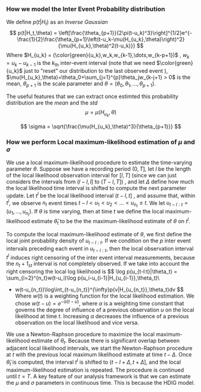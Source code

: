 ### How we model the Inter Event Probability distribution

We define $p(t|H_t)$ as an *Inverse Gaussian*
$$
p(t|H_t,\theta) = \left[\frac{\theta_{p+1}}{2\pi(t-u_k)^3}\right]^{1/2}e^{-\frac{1}{2}\frac{\theta_{p+1}\left(t-u_k-\mu(H_{u_k},\theta)\right)^2}{\mu(H_{u_k},\theta)^2(t-u_k)}}
$$
Where $H_{u_k} = (\color{green}{u_k},w_k,w_{k-1},\dots,w_{k-p+1})$ , $w_k = u_k-u_{k-1}$ is the $k_{\text{th}}$ inter-event interval (note that we need $\color{green}{u_k}$ just to "reset" our distribution to the last observed event ), $\mu(H_{u_k},\theta)=\theta_0+\sum_{j=1}^{p}\theta_jw_{k-j+1} > 0$ is the mean, $\theta_{p+1}$ is the scale parameter and $\theta = \left(\theta_0,\theta_1,\dots,\theta_{p+1}\right)$.

The useful features that we can extract once estimted this probability distribution are the *mean* and the *std​*
$$
\mu =\mu(H_{u_k},\theta)
$$

$$
\sigma = \sqrt{\frac{\mu(H_{u_k},\theta)^3}{\theta_{p+1}}}
$$

### How we perform Local maximum-likelihood estimation of $\mu$ and $\sigma$

We use a local maximum-likelihood procedure to estimate the time-varying parameter $\theta$. Suppose we have a recording period $(0,T]$, let $l$ be the length of the local likelihood observation interval for $[l,T]$ (since we can just considers the intervals from $(l-l, l]$ to $(T-l,T]$) , and let $\Delta$ define how much the local likelihood time interval is shifted to compute the next parameter update. Let $t^l$ be the local likelihood interval $(t-l,t]$ , and assume that, within $t^l$, we observe $n_t$ event times $t-l<u_1<u_2<\dots <u_{n_t} \le t$. We let $u_{t-l:t} = (u_1,\dots,u_{n_t})$. If $\theta$ is time varying, then at time $t$ we define the local maximum-likelihood estimate $\hat{\theta}_t$ to be the the maximum-likelihood estimate of $\theta$ on $t^l$.

To compute the local maximum-likelihood estimate of $\theta$, we first define the local joint probability density of $u_{t-l:t}$. If we condition on the $p$ inter event intervals preceding each event in $u_{t-l:t}$, then the local observation interval $t^l$ induces right censoring of the inter event interval measurements, because the $n_t+1_{st}$ interval is not completely observed. If we take into account the right censoring the local log likelihood is 
$$
\log p(u_{t-l:t}|\theta_t) = \sum_{i=2}^{n_t}w(t-u_i)\log p(u_i-u_{i-1}|H_{u_{i-1}},\theta_t)\\

+ w(t-u_{n_t})\log\int_{t-u_{n_t}}^{\infty}p(v|H_{u_{n_t}},\theta_t)dv
$$
Where $w(t)$ is a weighting function for the local likelihood estimation. We chose $w(t-u)= e^{-\alpha(t-u)}$, where $\alpha$ is a weighting time constant that governs the degree of influence of a previous observation $u$ on the local likelihood at time $t$. Increasing $\alpha$ decreases the influence of a previous observation on the local likelihood and vice versa.

We use a Newton-Raphson procedure to maximize the local maximum-likelihood estimate of $\theta_t$. Because there is significant overlap between adjacent local likelihood intervals, we start the Newton-Raphson procedure at $t$ with the previous local maximum likelihood estimate at time $t-\Delta$. Once $\hat{\theta}_t$ is computed, the interval $t^l$ is shifted to $(t-l+\Delta, t+ \Delta]$, and the local maximum-likelihood estimation is repeated. The procedure is continued until $t=T$. A key feature of our analysis framework is that we can  estimate the $\mu$ and $\sigma$ parameters in continuous time. This is because the HDIG model.
